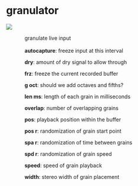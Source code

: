 
<a name=granulator></a><br>
# <b>granulator</b>
<img src="../images/granulator.png"><br>
<div style="display:inline-block;margin-left:50px;">
granulate live input<br/><br/>
<b>autocapture</b>: freeze input at this interval<br>

<b>dry</b>: amount of dry signal to allow through<br>

<b>frz</b>: freeze the current recorded buffer<br>

<b>g oct</b>: should we add octaves and fifths?<br>

<b>len ms</b>: length of each grain in milliseconds<br>

<b>overlap</b>: number of overlapping grains<br>

<b>pos</b>: playback position within the buffer<br>

<b>pos r</b>: randomization of grain start point<br>

<b>spa r</b>: randomization of time between grains<br>

<b>spd r</b>: randomization of grain speed<br>

<b>speed</b>: speed of grain playback<br>

<b>width</b>: stereo width of grain placement<br>
